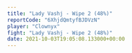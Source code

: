 ```yaml
---
title: "Lady Vashj - Wipe 2 (48%)"
reportCode: "6XhjdQmtyfBJDVzN"
player: "Clownyx"
fight: "Lady Vashj - Wipe 2 (48%)"
date: 2021-10-03T19:05:08.133000+00:00
---
```

